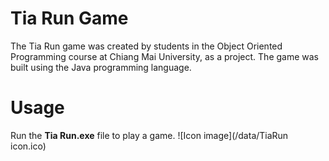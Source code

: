 # Tia Run Game
The Tia Run game was created by students in the Object Oriented Programming course at Chiang Mai University, as a project. The game was built using the Java programming language.

# Usage
Run the **Tia Run.exe** file to play a game.
![Icon image](/data/TiaRun icon.ico)
